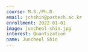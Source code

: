 ```yaml
---
course: M.S./Ph.D.
email: jchshin@postech.ac.kr
enrollment: 2022-01-01
image: juncheol-shin.jpg
interest: Quantization
name: Juncheol Shin
---
```

